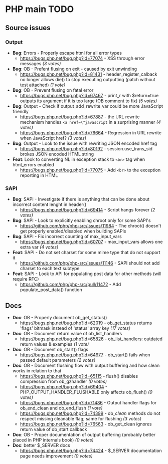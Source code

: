 # PHP main TODO

## Source issues

### Output

- **Bug**: Errors - Properly escape html for all error types
  - https://bugs.php.net/bug.php?id=77074 - XSS through error messages _(3 votes)_
- **Bug**: OB - Prefent flusing on exit -  caused by exit unwinding
  - https://bugs.php.net/bug.php?id=81431 - header_register_calback no longer allows die() to stop executing outputting (patch without test attached) _(1 vote)_
- **Bug**: OB - Prevent flusing on fatal error
  - https://bugs.php.net/bug.php?id=67467 - print_r with $return=true outputs its argument if it is too large (OB comment to fix) _(5 votes)_
- **Bug**: Output - Check if output_add_rewrite_var could be more JavaScript friendly
  - https://bugs.php.net/bug.php?id=67887 - 	the URL rewrite mechanism handles `<a href=\"javascript` in a surprising manner _(4 votes)_
  - https://bugs.php.net/bug.php?id=76664 - Regression in URL rewrite when JavaScript href? _(3 votes)_
- **Bug**: Output - Look to the issue with rewriting JSON encoded href tag
  - https://bugs.php.net/bug.php?id=80192 - session.use_trans_sid brokes JSON encoded HTML string
- **Feat**: Look to converting NL in exception stack to `<br>` tag when html_errors enabled
  - https://bugs.php.net/bug.php?id=77075 - Add `<br>` to the exception reporting in HTML


### SAPI

- **Bug**: SAPI - Investigate if there is anything that can be done about incorrect content lenght in header()
  - https://bugs.php.net/bug.php?id=69414 - Script hangs forever _(2 votes)_
- **Bug**: SAPI - Look to explicitly enabling chroot only for some SAPI's
  - https://github.com/php/php-src/issues/11984 - The chroot() doesn't get properly enabled/disabled when building SAPIs
- **Bug**: SAPI - Fix incorrect counting of max_input_vars
  - https://bugs.php.net/bug.php?id=60707 - max_input_vars allows one extra var _(4 votes)_
- **Feat**: SAPI - Do not set charset for some mime type that do not support it
  - https://github.com/php/php-src/issues/11146 - SAPI should not add charset to each text subtype
- **Feat**: SAPI - Look to API for populating post data for other methods (will require RFC)
  - https://github.com/php/php-src/pull/11472 - Add populate_post_data() function


## Docs

- **Doc**: OB - Properly document ob_get_status()
  - https://bugs.php.net/bug.php?id=62019 - ob_get_status returns 'flags' bitmask instead of 'status' array key _(17 votes)_
- **Doc**: OB - Document return value of ob_list_handlers
  - https://bugs.php.net/bug.php?id=65826 - ob_list_handlers: outdated return values & examples _(1 vote)_
- **Doc**: OB - Document ob_start() flags
  - https://bugs.php.net/bug.php?id=64977 - ob_start() fails when passed default parameters _(2 votes)_
- **Doc**: OB - Document flushing flow with output buffering and how clean works in relation to that
  - https://bugs.php.net/bug.php?id=65115 - flush() disables compression from ob_gzhandler _(0 votes)_
  - https://bugs.php.net/bug.php?id=69404 - PHP_OUTPUT_HANDLER_FLUSHABLE only affects ob_flush() _(0 votes)_
  - https://bugs.php.net/bug.php?id=71486 - Output handler flags for ob_end_clean and ob_end_flush _(1 vote)_
  - https://bugs.php.net/bug.php?id=74399 - ob_*clean* methods do not respect missing cleanable flag; same for flushing _(3 votes)_
  - https://bugs.php.net/bug.php?id=76563 - ob_get_clean ignores return value of ob_start callback
- **Doc**: OB - Proper documentation of output buffering (probably better placed in PHP internals book) _(0 votes)_
- **Doc**: better $_SERVER docs
  - https://bugs.php.net/bug.php?id=74424 - $_SERVER documentation page needs improvement _(0 votes)_
